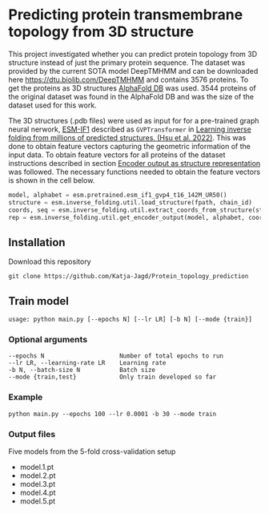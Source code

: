 # Predicting protein transmembrane topology from 3D structure

This project investigated whether you can predict protein topology from 3D structure instead of just the primary protein sequence. The dataset was provided by the current SOTA model DeepTMHMM and can be downloaded here https://dtu.biolib.com/DeepTMHMM and contains 3576 proteins. To get the proteins as 3D structures [AlphaFold DB](https://alphafold.ebi.ac.uk) was used. 3544 proteins of the original dataset was found in the AlphaFold DB and was the size of the dataset used for this work.

The 3D structures (.pdb files) were used as input for for a pre-trained graph neural nerwork, [ESM-IF1](https://github.com/facebookresearch/esm#invf) described as <code>GVPTransformer</code> in [Learning inverse folding from millions of predicted structures. (Hsu et al. 2022)](https://www.biorxiv.org/content/10.1101/2022.04.10.487779v2). This was done to obtain feature vectors capturing the geometric information of the input data. To obtain feature vectors for all proteins of the dataset instructions described in section [Encoder output as structure representation](https://github.com/facebookresearch/esm/tree/main/examples/inverse_folding) was followed. The necessary functions needed to obtain the feature vectors is shown in the cell below.  

```python
model, alphabet = esm.pretrained.esm_if1_gvp4_t16_142M_UR50()
structure = esm.inverse_folding.util.load_structure(fpath, chain_id)
coords, seq = esm.inverse_folding.util.extract_coords_from_structure(structure)
rep = esm.inverse_folding.util.get_encoder_output(model, alphabet, coords)
```
## Installation
Download this repository 
```
git clone https://github.com/Katja-Jagd/Protein_topology_prediction
```
## Train model
```
usage: python main.py [--epochs N] [--lr LR] [-b N] [--mode {train}]
```
### Optional arguments

```
--epochs N                     Number of total epochs to run
--lr LR, --learning-rate LR    Learning rate
-b N, --batch-size N           Batch size
--mode {train,test}            Only train developed so far
```
### Example
```
python main.py --epochs 100 --lr 0.0001 -b 30 --mode train
```
### Output files
Five models from the 5-fold cross-validation setup
- model.1.pt
- model.2.pt
- model.3.pt
- model.4.pt
- model.5.pt

###  

